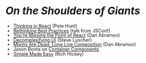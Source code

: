 #  <em class="highlight">On the Shoulders of Giants</em>

<ul style="font-size: 0.9em; line-height: 1em;">
<li><a href="https://facebook.github.io/react/blog/2013/11/05/thinking-in-react.html">Thinking in React</a> (Pete Hunt)</li>
<li><a href="https://www.youtube.com/watch?v=DgVS-zXgMTk">Rethinking Best Practices</a> (talk from JSConf)</li>
<!-- <li><a href="http://www.infoq.com/presentations/Are-We-There-Yet-Rich-Hickey">Are we There Yet</a> (Rich Hickey)</li> -->
<li><a href="https://medium.com/@dan_abramov/youre-missing-the-point-of-react-a20e34a51e1a">You're Missing the Point of React</a> (Dan Abramov)</li>
<li><a href="https://www.youtube.com/watch?v=rI0GQc__0SM">Decomplexifying UI</a> (Steve Luscher)</li>
<!-- <li><a href="http://conf.reactjs.com/schedule.html#unlocking-the-structure-of-your-react-applications-with-the-ast">Unlocking the structure of your React applications with the AST</a> (Gurdas Nijor)</li> -->
<li><a href="https://medium.com/@dan_abramov/mixins-are-dead-long-live-higher-order-components-94a0d2f9e750">Mixins Are Dead. Long Live Composition</a> (Dan Abramov)</li>
<li>Jason Bonta on <a href="https://youtu.be/KYzlpRvWZ6c?t=20m11s">Container Components</a></li>
<li><a href="http://www.infoq.com/presentations/Simple-Made-Easy">Simple Made Easy</a> (Rich Hickey)</li>
</ul>
